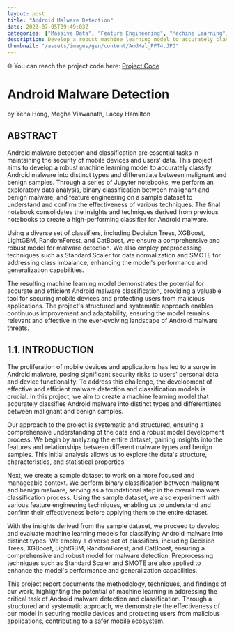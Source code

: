 ```yaml
---
layout: post
title: "Android Malware Detection"
date: 2023-07-05T09:49:03Z
categories: ["Massive Data", "Feature Engineering", "Machine Learning"]
description: Develop a robust machine learning model to accurately classify Android malware into distinct types and differentiate between malignant and benign samples.
thumbnail: "/assets/images/gen/content/AndMal_PPT4.JPG"
---
```


🌐 You can reach the project code here: [Project Code](https://github.com/yenything/STT811_StatisticalModeling)
# Android Malware Detection
by
Yena Hong, Megha Viswanath, Lacey Hamilton

## ABSTRACT

Android malware detection and classification are essential tasks in maintaining the security of mobile devices and users' data. This project aims to develop a robust machine learning model to accurately classify Android malware into distinct types and differentiate between malignant and benign samples. Through a series of Jupyter notebooks, we perform an exploratory data analysis, binary classification between malignant and benign malware, and feature engineering on a sample dataset to understand and confirm the effectiveness of various techniques. The final notebook consolidates the insights and techniques derived from previous notebooks to create a high-performing classifier for Android malware. 

Using a diverse set of classifiers, including Decision Trees, XGBoost, LightGBM, RandomForest, and CatBoost, we ensure a comprehensive and robust model for malware detection. We also employ preprocessing techniques such as Standard Scaler for data normalization and SMOTE for addressing class imbalance, enhancing the model's performance and generalization capabilities.

The resulting machine learning model demonstrates the potential for accurate and efficient Android malware classification, providing a valuable tool for securing mobile devices and protecting users from malicious applications. The project's structured and systematic approach enables continuous improvement and adaptability, ensuring the model remains relevant and effective in the ever-evolving landscape of Android malware threats.

## 1.1. INTRODUCTION

The proliferation of mobile devices and applications has led to a surge in Android malware, posing significant security risks to users' personal data and device functionality. To address this challenge, the development of effective and efficient malware detection and classification models is crucial. In this project, we aim to create a machine learning model that accurately classifies Android malware into distinct types and differentiates between malignant and benign samples.

Our approach to the project is systematic and structured, ensuring a comprehensive understanding of the data and a robust model development process. We begin by analyzing the entire dataset, gaining insights into the features and relationships between different malware types and benign samples. This initial analysis allows us to explore the data's structure, characteristics, and statistical properties.

Next, we create a sample dataset to work on a more focused and manageable context. We perform binary classification between malignant and benign malware, serving as a foundational step in the overall malware classification process. Using the sample dataset, we also experiment with various feature engineering techniques, enabling us to understand and confirm their effectiveness before applying them to the entire dataset.

With the insights derived from the sample dataset, we proceed to develop and evaluate machine learning models for classifying Android malware into distinct types. We employ a diverse set of classifiers, including Decision Trees, XGBoost, LightGBM, RandomForest, and CatBoost, ensuring a comprehensive and robust model for malware detection. Preprocessing techniques such as Standard Scaler and SMOTE are also applied to enhance the model's performance and generalization capabilities.

This project report documents the methodology, techniques, and findings of our work, highlighting the potential of machine learning in addressing the critical task of Android malware detection and classification. Through a structured and systematic approach, we demonstrate the effectiveness of our model in securing mobile devices and protecting users from malicious applications, contributing to a safer mobile ecosystem.


